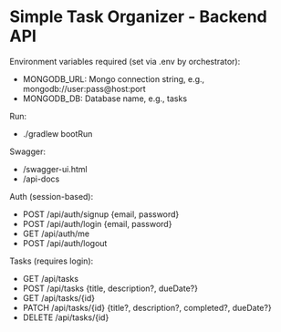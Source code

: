 # Simple Task Organizer - Backend API

Environment variables required (set via .env by orchestrator):
- MONGODB_URL: Mongo connection string, e.g., mongodb://user:pass@host:port
- MONGODB_DB: Database name, e.g., tasks

Run:
- ./gradlew bootRun

Swagger:
- /swagger-ui.html
- /api-docs

Auth (session-based):
- POST /api/auth/signup {email, password}
- POST /api/auth/login {email, password}
- GET /api/auth/me
- POST /api/auth/logout

Tasks (requires login):
- GET /api/tasks
- POST /api/tasks {title, description?, dueDate?}
- GET /api/tasks/{id}
- PATCH /api/tasks/{id} {title?, description?, completed?, dueDate?}
- DELETE /api/tasks/{id}

